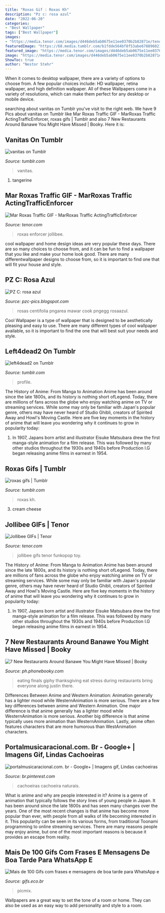 ```yaml
---
title: "Roxas Gif : Roxas Kh"
description: "Pz c: rosa azul"
date: "2022-06-20"
categories:
- "Best Wallpaper"
tags: ["Best Wallpaper"]
images:
- "https://media.tenor.com/images/d446deb5ab0675e11ee0370b2b82871e/tenor.gif"
featuredImage: "https://68.media.tumblr.com/b1fdde564bf8f53abe678896021dc881/tumblr_o6d820BJcq1qa7ubto1_500.gif"
featured_image: "https://media.tenor.com/images/d446deb5ab0675e11ee0370b2b82871e/tenor.gif"
image: "https://media.tenor.com/images/d446deb5ab0675e11ee0370b2b82871e/tenor.gif"
ShowToc: true
author: "Nestor Stehr"
---
```



When it comes to desktop wallpaper, there are a variety of options to choose from. A few popular choices include: HD wallpaper, retina wallpaper, and high definition wallpaper. All of these Wallpapers come in a variety of resolutions, which can make them perfect for any desktop or mobile device. 

	

		
searching about vanitas on Tumblr you've visit to the right web. We have 9 Pics about vanitas on Tumblr like Mar Roxas Traffic GIF - MarRoxas Traffic ActingTrafficEnforcer, roxas gifs | Tumblr and also 7 New Restaurants Around Banawe You Might Have Missed | Booky. Here it is:
		
    
## Vanitas On Tumblr

<img loading=lazy src="https://68.media.tumblr.com/b1fdde564bf8f53abe678896021dc881/tumblr_o6d820BJcq1qa7ubto1_500.gif" onerror="this.onerror=null;this.src='https://tse3.mm.bing.net/th?id=OIP.soIh2CNgqC0jnGoI3DwgQQHaDV&amp;pid=15.1';" alt="vanitas on Tumblr">

_Source: tumblr.com_

>vanitas. 

	

1. tangerine 

    
## Mar Roxas Traffic GIF - MarRoxas Traffic ActingTrafficEnforcer

<img loading=lazy src="https://media.tenor.com/images/d446deb5ab0675e11ee0370b2b82871e/tenor.gif" onerror="this.onerror=null;this.src='https://tse4.mm.bing.net/th?id=OIP.1EbetasGdeEe4DcLK4KHHgAAAA&amp;pid=15.1';" alt="Mar Roxas Traffic GIF - MarRoxas Traffic ActingTrafficEnforcer">

_Source: tenor.com_

>roxas enforcer jollibee. 

	

cool wallpaper and home design ideas are very popular these days. There are so many choices to choose from, and it can be fun to find a wallpaper that you like and make your home look good. There are many differentwallpaper designs to choose from, so it is important to find one that will fit your house and style.

    
## PZ C: Rosa Azul

<img loading=lazy src="http://4.bp.blogspot.com/-bBCSkTuJkDo/TzmXE_Xld0I/AAAAAAAAMYQ/DVUIk-TUqsQ/s1600/RosaAzul.png" onerror="this.onerror=null;this.src='https://tse1.mm.bing.net/th?id=OIP.-Ic3x4iwu0_piIQwsZNR0QHaLP&amp;pid=15.1';" alt="PZ C: rosa azul">

_Source: pzc-pics.blogspot.com_

>rosas centifolia pngarea mawar cook pngegg rosaazul. 

	

Cool Wallpaper is a type of wallpaper that is designed to be aesthetically pleasing and easy to use. There are many different types of cool wallpaper available, so it is important to find the one that will best suit your needs and style.

    
## Left4dead2 On Tumblr

<img loading=lazy src="https://78.media.tumblr.com/tumblr_mbe95tcGyn1rfwnk1o1_400.gif" onerror="this.onerror=null;this.src='https://tse1.mm.bing.net/th?id=OIP.BnPG3r8z6O3W16lsHJDHJQHaEK&amp;pid=15.1';" alt="left4dead2 on Tumblr">

_Source: tumblr.com_

>profile. 

	

The History of Anime: From Manga to Animation
Anime has been around since the late 1800s, and its history is nothing short ofLegend. Today, there are millions of fans across the globe who enjoy watching anime on TV or streaming services. While some may only be familiar with Japan's popular genre, others may have never heard of Studio Ghibli, creators of Spirited Away and Howl's Moving Castle. Here are five key moments in the history of anime that will leave you wondering why it continues to grow in popularity today:
1) In 1907, Japans born artist and illustrator Eisuke Matsubara drew the first manga-style animation for a film release. This was followed by many other studios throughout the 1930s and 1940s before Production I.G began releasing anime films in earnest in 1954.

    
## Roxas Gifs | Tumblr

<img loading=lazy src="https://66.media.tumblr.com/51a9b9bfc8260e6c3d36612059ecd0f3/tumblr_ot38hp3W081vodjemo1_500.gifv" onerror="this.onerror=null;this.src='https://tse2.mm.bing.net/th?id=OIP.hMR4dC2pbZ8nuWK-ZJeIgAHaGs&amp;pid=15.1';" alt="roxas gifs | Tumblr">

_Source: tumblr.com_

>roxas kh. 

	

3. cream cheese 

    
## Jollibee GIFs | Tenor

<img loading=lazy src="https://media.tenor.com/images/ec3cb738c45c9eeb331ceaa0ca39f73d/tenor.gif" onerror="this.onerror=null;this.src='https://tse2.mm.bing.net/th?id=OIP.7Dy3OMRcnuszHOqgyjn3PQAAAA&amp;pid=15.1';" alt="Jollibee GIFs | Tenor">

_Source: tenor.com_

>jollibee gifs tenor funkopop toy. 

	

The History of Anime: From Manga to Animation
Anime has been around since the late 1800s, and its history is nothing short ofLegend. Today, there are millions of fans across the globe who enjoy watching anime on TV or streaming services. While some may only be familiar with Japan's popular genre, others may have never heard of Studio Ghibli, creators of Spirited Away and Howl's Moving Castle. Here are five key moments in the history of anime that will leave you wondering why it continues to grow in popularity today:
1) In 1907, Japans born artist and illustrator Eisuke Matsubara drew the first manga-style animation for a film release. This was followed by many other studios throughout the 1930s and 1940s before Production I.G began releasing anime films in earnest in 1954.

    
## 7 New Restaurants Around Banawe You Might Have Missed | Booky

<img loading=lazy src="https://media.giphy.com/media/26tPfhLCxzpJtKxoI/giphy.gif" onerror="this.onerror=null;this.src='https://tse1.mm.bing.net/th?id=OIP.DhusGGz9-daYQ5VMkBGEOAHaHa&amp;pid=15.1';" alt="7 New Restaurants Around Banawe You Might Have Missed | Booky">

_Source: ph.phonebooky.com_

>eating finals giphy thanksgiving eat stress during restaurants bring everyone along justin there. 

	

Differences Between Anime and Western Animation: Animation generally has a lighter mood while WesternAnimation is more serious.
There are a few key differences between anime and Western Animation. One major difference is that anime generally has a lighter mood while WesternAnimation is more serious. Another big difference is that anime typically uses more animation than WesternAnimation. Lastly, anime often features characters that are more humorous than WestAnimation characters.

    
## Portalmusicaracional.com. Br - Google+ | Imagens Gif, Lindas Cachoeiras

<img loading=lazy src="https://i.pinimg.com/originals/a3/25/12/a32512c2a88c3a04ad2bb18a19d13673.gif" onerror="this.onerror=null;this.src='https://tse4.mm.bing.net/th?id=OIP.zp1Y90OY0nIt_1SM8-X0SQAAAA&amp;pid=15.1';" alt="portalmusicaracional.com. br - Google+ | Imagens gif, Lindas cachoeiras">

_Source: br.pinterest.com_

>cachoeiras cachoeira naturais. 

	

What is anime and why are people interested in it?
Anime is a genre of animation that typically follows the story lines of young people in Japan. It has been around since the late 1800s and has seen many changes over the years. One of the most recent changes is that anime has become more popular than ever, with people from all walks of life becoming interested in it. This popularity can be seen in its various forms, from traditional Toonami programming to online streaming services. There are many reasons people may enjoy anime, but one of the most important reasons is because it provides an escape from reality.

    
## Mais De 100 Gifs Com Frases E Mensagens De Boa Tarde Para WhatsApp E

<img loading=lazy src="https://gifs.eco.br/wp-content/uploads/2021/06/mais-de-100-gifs-com-frases-e-mensagens-de-boa-tarde-para-whatsapp-e-facebook-31.gif" onerror="this.onerror=null;this.src='https://tse2.mm.bing.net/th?id=OIP.Pw-oMiYrqxR0avXee5K88wHaHa&amp;pid=15.1';" alt="Mais de 100 Gifs com frases e mensagens de boa tarde para WhatsApp e">

_Source: gifs.eco.br_

>picmix. 

	

Wallpapers are a great way to set the tone of a room or home. They can also be used as an easy way to add personality and style to a room.

